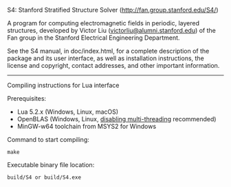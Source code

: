 S4: Stanford Stratified Structure Solver (http://fan.group.stanford.edu/S4/)

A program for computing electromagnetic fields in periodic, layered
structures, developed by Victor Liu (victorliu@alumni.stanford.edu) of the
Fan group in the Stanford Electrical Engineering Department.

See the S4 manual, in doc/index.html, for a complete
description of the package and its user interface, as well as
installation instructions, the license and copyright, contact
addresses, and other important information.

---

Compiling instructions for Lua interface

Prerequisites:
 - Lua 5.2.x (Windows, Linux, macOS)
 - OpenBLAS (Windows, Linux, [disabling multi-threading](https://github.com/xianyi/OpenBLAS/wiki/faq#multi-threaded) recommended)
 - MinGW-w64 toolchain from MSYS2 for Windows

Command to start compiling:

    make

Executable binary file location:

    build/S4 or build/S4.exe
